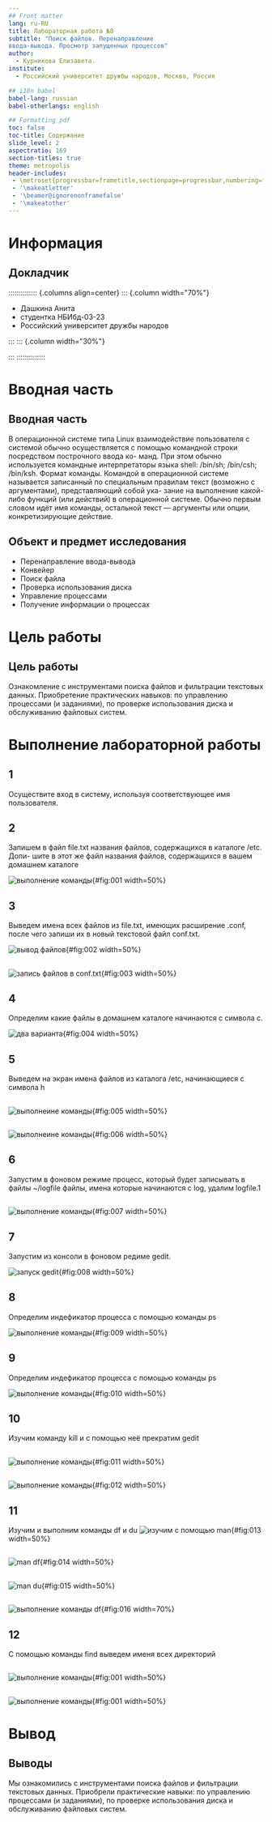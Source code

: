 ```yaml
---
## Front matter
lang: ru-RU
title: Лабораторная работа №8
subtitle: "Поиск файлов. Перенаправление
ввода-вывода. Просмотр запущенных процессов"
author:
  - Курникова Елизавета.
institute:
  - Российский университет дружбы народов, Москва, Россия

## i18n babel
babel-lang: russian
babel-otherlangs: english

## Formatting pdf
toc: false
toc-title: Содержание
slide_level: 2
aspectratio: 169
section-titles: true
theme: metropolis
header-includes:
 - \metroset{progressbar=frametitle,sectionpage=progressbar,numbering=fraction}
 - '\makeatletter'
 - '\beamer@ignorenonframefalse'
 - '\makeatother'
---
```


# Информация

## Докладчик

:::::::::::::: {.columns align=center}
::: {.column width="70%"}

  * Дашкина Анита
  * студентка НБИбд-03-23
  * Российский университет дружбы народов

:::
::: {.column width="30%"}


:::
::::::::::::::

# Вводная часть
 
## Вводная часть 
 В операционной системе типа Linux взаимодействие пользователя с системой обычно
осуществляется с помощью командной строки посредством построчного ввода ко-
манд. При этом обычно используется командные интерпретаторы языка shell: /bin/sh;
/bin/csh; /bin/ksh.
 Формат команды. Командой в операционной системе называется записанный по
специальным правилам текст (возможно с аргументами), представляющий собой ука-
зание на выполнение какой-либо функций (или действий) в операционной системе.
Обычно первым словом идёт имя команды, остальной текст — аргументы или опции,
конкретизирующие действие.



## Объект и предмет исследования

- Перенаправление ввода-вывода
- Конвейер
- Поиск файла
- Проверка использования диска
- Управление процессами
- Получение информации о процессах


# Цель работы


## Цель работы

  Ознакомление с инструментами поиска файлов и фильтрации текстовых данных.
Приобретение практических навыков: по управлению процессами (и заданиями), по
проверке использования диска и обслуживанию файловых систем.


# Выполнение лабораторной работы


## 1
   Осуществите вход в систему, используя соответствующее имя пользователя.

## 2

 Запишем в файл file.txt названия файлов, содержащихся в каталоге /etc. Допи-
шите в этот же файл названия файлов, содержащихся в вашем домашнем каталоге

![выполнение команды](image/1.png){#fig:001 width=50%}

 
## 3
  Выведем имена всех файлов из file.txt, имеющих расширение .conf, после чего
запиши их в новый текстовой файл conf.txt. 

![вывод файлов](image/2.png){#fig:002 width=50%}

##

![запись файлов в conf.txt](image/3.png){#fig:003 width=50%}

 
## 4

 Определим какие файлы в домашнем каталоге начинаются с 
символа с. 
    
![два варианта](image/4.png){#fig:004 width=50%}

## 5

 Выведем на экран имена файлов из каталога /etc, начинающиеся 
с символа h

##

![выполнеине команды](image/5.png){#fig:005 width=50%}
## 

![выполнеине команды](image/6.png){#fig:006 width=50%}

## 6

 Запустим в фоновом режиме процесс, который будет записывать в файлы ~/logfile файлы, имена которые
 начинаются с log, удалим logfile.1

##

 ![выполнение команды](image/7.png){#fig:007 width=50%}

## 7

 Запустим из консоли в фоновом редиме gedit.
 
![запуск gedit](image/8.png){#fig:008 width=50%}

## 8
 Определим индефикатор процесса с помощью команды ps 

![выполнение команды](image/9.png){#fig:009 width=50%}

## 9
 Определим индефикатор процесса с помощью команды ps 

![выполнение команды](image/10.png){#fig:010 width=50%}

## 10
 Изучим команду kill и с помощью неё прекратим gedit

##
![выполнение команды](image/11.png){#fig:011 width=50%}

##
![выполнение команды](image/12.png){#fig:012 width=50%}

## 11
 Изучим и выполним команды df и du
![изучим с помощью man](image/13.png){#fig:013 width=50%}

##
![man df](image/14.png){#fig:014 width=50%}

##
![man du](image/15.png){#fig:015 width=50%}

##
![выполнение команды df](image/16.png){#fig:016 width=70%}

## 12
 С помощью команды find выведем именя всех директорий 

##
![выполнение команды](image/17.png){#fig:001 width=50%}

##
![выполнение команды](image/17.png){#fig:001 width=50%}


# Вывод

## Выводы


Мы ознакомились с инструментами поиска файлов и фильтрации текстовых данных.
Приобрели практические навыки: по управлению процессами (и заданиями), по
проверке использования диска и обслуживанию файловых систем.




